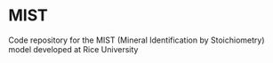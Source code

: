 # MIST
Code repository for the MIST (Mineral Identification by Stoichiometry) model developed at Rice University
